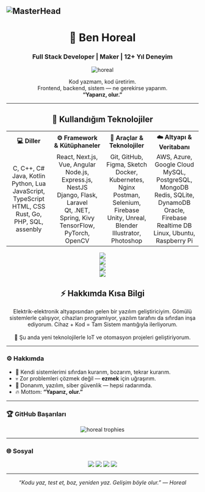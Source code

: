 ![MasterHead](https://miro.medium.com/v2/resize:fit:1400/0*ikFzeciGomktK0d-)
--------------------------------------------------------------------------------------
<h1 align="center">👋 Ben Horeal</h1>
<h3 align="center">Full Stack Developer | Maker | 12+ Yıl Deneyim</h3>

<p align="center">
  <img src="https://komarev.com/ghpvc/?username=horeal&label=Profile%20views&color=0e75b6&style=flat" alt="horeal" />
</p>

<p align="center">
  Kod yazmam, kod üretirim.<br/>
  Frontend, backend, sistem — ne gerekirse yaparım.<br/>
  <b>“Yaparız, olur.”</b>
</p>

---

<h2 align="center">🧠 Kullandığım Teknolojiler</h2>

<table align="center">
  <tr>
    <th>💻 Diller</th>
    <th>⚙️ Framework & Kütüphaneler</th>
    <th>🧩 Araçlar & Teknolojiler</th>
    <th>☁️ Altyapı & Veritabanı</th>
  </tr>
  <tr>
    <td align="center">
      C, C++, C#<br>
      Java, Kotlin<br>
      Python, Lua<br>
      JavaScript, TypeScript<br>
      HTML, CSS<br>
      Rust, Go, PHP, SQL, assenbly
    </td>
    <td align="center">
      React, Next.js, Vue, Angular<br>
      Node.js, Express.js, NestJS<br>
      Django, Flask, Laravel<br>
      Qt, .NET, Spring, Kivy<br>
      TensorFlow, PyTorch, OpenCV
    </td>
    <td align="center">
      Git, GitHub, Figma, Sketch<br>
      Docker, Kubernetes, Nginx<br>
      Postman, Selenium, Firebase<br>
      Unity, Unreal, Blender<br>
      Illustrator, Photoshop
    </td>
    <td align="center">
      AWS, Azure, Google Cloud<br>
      MySQL, PostgreSQL, MongoDB<br>
      Redis, SQLite, DynamoDB<br>
      Oracle, Firebase Realtime DB<br>
      Linux, Ubuntu, Raspberry Pi
    </td>
  </tr>
</table>

<p align="center">
  <img src="https://skillicons.dev/icons?i=c,cpp,cs,java,kotlin,python,lua,js,ts,html,css,rust,go,php,sql" /><br>
  <img src="https://skillicons.dev/icons?i=react,nextjs,vue,angular,nodejs,express,nestjs,django,flask,laravel,qt,dotnet,spring,kivy,tensorflow,pytorch,opencv" /><br>
  <img src="https://skillicons.dev/icons?i=git,github,figma,sketch,docker,kubernetes,nginx,postman,selenium,firebase,unity,unreal,blender,ai,ps" /><br>
  <img src="https://skillicons.dev/icons?i=aws,azure,gcp,mysql,postgres,mongodb,redis,sqlite,dynamodb,oracle,linux,ubuntu,raspberrypi" />
</p>

<h2 align="center">⚡ Hakkımda Kısa Bilgi</h2>
<p align="center">
  Elektrik-elektronik altyapısından gelen bir yazılım geliştiriciyim.  
  Gömülü sistemlerle çalışıyor, cihazları programlıyor, yazılım tarafını da sıfırdan inşa ediyorum.  
  Cihaz + Kod = Tam Sistem mantığıyla ilerliyorum.  
  <br><br>
  🚀 Şu anda yeni teknolojilerle IoT ve otomasyon projeleri geliştiriyorum.
</p>

---

### ⚙️ Hakkımda
- 🧠 Kendi sistemlerimi sıfırdan kurarım, bozarım, tekrar kurarım.  
- 💀 Zor problemleri çözmek değil — **ezmek** için uğraşırım.  
- 🔧 Donanım, yazılım, siber güvenlik — hepsi radarımda.  
- 🔥 Mottom: **“Yaparız, olur.”**

---

### 🏆 GitHub Başarıları
<p align="center">
  <img src="https://github-profile-trophy.vercel.app/?username=horeal&theme=darkhub&margin-w=10&margin-h=10" alt="horeal trophies"/>
</p>

---

### 🌐 Sosyal
<p align="center">
  <a href="https://github.com/horeal" target="_blank"><img src="https://img.shields.io/badge/GitHub-171515?style=for-the-badge&logo=github&logoColor=white" /></a>
  <a href="https://www.instagram.com/gokdeniz_2_2/" target="_blank"><img src="https://img.shields.io/badge/Instagram-E4405F?style=for-the-badge&logo=instagram&logoColor=white" /></a>
  <a href="https://www.linkedin.com/in/g%C3%B6kdeniz-g%C3%B6khan/" target="_blank"><img src="https://img.shields.io/badge/LinkedIn-0077B5?style=for-the-badge&logo=linkedin&logoColor=white" /></a>
  <a href="https://synapseflow.com.tr/" target="_blank"><img src="https://img.shields.io/badge/Website-0A66C2?style=for-the-badge&logo=google-chrome&logoColor=white" /></a>
</p>

---

<p align="center"><i>“Kodu yaz, test et, boz, yeniden yaz. Gelişim böyle olur.” — Horeal</i></p>
